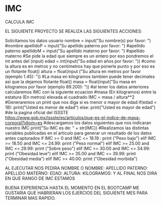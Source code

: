 # IMC
 CALCULA IMC
 
 EL SIGUIENTE PROYECTO SE REALIZA LAS SIGUIENTES ACCIONES:
 
 Solicitamos los datos usuario
nombre = input("Su nombre(s) por favor: ")  #nombre
apellidoP = input("Su apellido paterno por favor: ") #apellido paterno
apellidoM = input("Su apellido materno por favor: ") #apellido materno
#Se pide la edad que siempre es un entero por eso pondremos el int antes del (input)
edad = int(input("Su edad en años por favor: "))
#como la altura es en metros y no centimetros hay que ponerle punto y por eso es un flotante float()
altura = float(input ("Su altura en metros por favor (ejemplo 1.45): "))
#La masa en kilogramos tambien puede tener decimales asi que la dejamos flotante float()
masa = float(input("Su masa en kilogramos por favor (ejemplo 89.200): "))
#al tener los datos anteriores calcularemos IMC con la siguiente ecuacion 
#masa (En kilogramos) entre la estatura (En metros) elevada al cuadrado
IMC = masa / altura**2
#Generaremos un print que nos diga si es menor o mayor de edad
if(edad < 18):
    print("Usted es menor de edad")
else:
    print("Usted es mayor de edad")
#de la pagina oficial del ISSSTE https://www.gob.mx/issste/es/articulos/que-es-el-indice-de-masa-corporal?idiom=es
#descargamos los datos siguientes que nos indicaran nuestro IMC
print("Su IMC es de: " + str(IMC))
#Realizamos las distintas variables publicadas en el articulo para generar un resultado de los datos antes capturados
if IMC >= 0 and IMC <= 18.19 :
    print ("Peso bajo")
elif IMC >= 18.50 and IMC <= 24.99:
    print ("Peso normal")
elif IMC >= 25.00 and IMC <= 29.99:
    print ("Sobre peso")
elif IMC >= 30.00 and IMC <= 34.99:
    print ("Obesidad leve")
elif IMC >= 35.00 and IMC <= 39.99:
    print ("Obesidad media")
elif IMC >= 40.00:
    print ("Obesidad morbida")

AL EJECUTAR NOS PEDIRA NOMBRE O NOMBRE:
APELLIDO PATERNO:
APELLIDO MATERNO: 
EDAD: 
ALTURA: 
KILOGRAMOS:
Y AL FINAL NOS DIRA EN QUE RANGO DE IMC ESTAMOS 

BUENA EXPERIENCIA HASTA EL MOMENTO EN EL BOOTCAMP ME GUSTARIA QUE HABRIERAN LOS EJERCIOS DEL SIGUIENTE MES PARA TERMINAR MAS RAPIDO.

